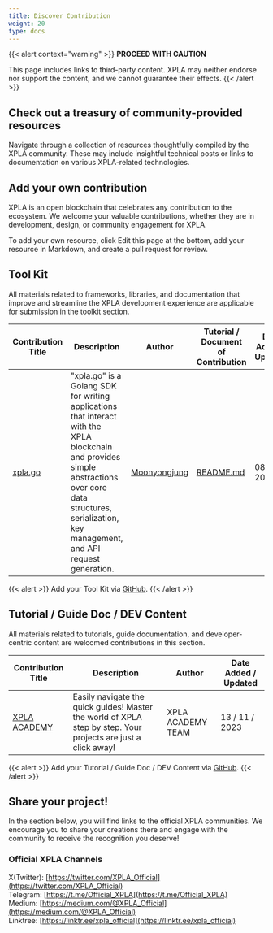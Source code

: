 ```yaml
---
title: Discover Contribution
weight: 20
type: docs
---
```


{{< alert context="warning" >}}
**PROCEED WITH CAUTION**

This page includes links to third-party content. XPLA may neither endorse nor support the content, and we cannot guarantee their effects.
{{< /alert >}}

## Check out a treasury of community-provided resources 
Navigate through a collection of resources thoughtfully compiled by the XPLA community. These may include insightful technical posts or links to documentation on various XPLA-related technologies.

## Add your own contribution
XPLA is an open blockchain that celebrates any contribution to the ecosystem. We welcome your valuable contributions, whether they are in development, design, or community engagement for XPLA.

To add your own resource, click Edit this page at the bottom, add your resource in Markdown, and create a pull request for review.

## Tool Kit

All materials related to frameworks, libraries, and documentation that improve and streamline the XPLA development experience are applicable for submission in the toolkit section.

| Contribution Title | Description | Author | Tutorial / Document of Contribution | Date Added / Updated |
| --- | --- | --- | --- | --- |
| [xpla.go](https://github.com/xpladev/xpla.go) | "xpla.go" is a Golang SDK for writing applications that interact with the XPLA blockchain and provides simple abstractions over core data structures, serialization, key management, and API request generation. | [Moonyongjung](https://github.com/Moonyongjung) | [README.md](https://github.com/xpladev/xpla.go#readme) | 08 / 09 / 2023 |

{{< alert >}}
Add your Tool Kit via [GitHub](https://github.com/xpladev/docs/blob/main/content/en/ecosystem/ecosystem/discover-contribution.md).
{{< /alert >}}


## Tutorial / Guide Doc / DEV Content

All materials related to tutorials, guide documentation, and developer-centric content are welcomed contributions in this section.  

| Contribution Title | Description | Author | Date Added / Updated |
| --- | --- | --- | --- |
| [XPLA ACADEMY](https://academy.xpla.dev/) | Easily navigate the quick guides! Master the world of XPLA step by step. Your projects are just a click away! | XPLA ACADEMY TEAM | 13 / 11 / 2023 |

{{< alert >}}
Add your Tutorial / Guide Doc / DEV Content via [GitHub](https://github.com/xpladev/docs/blob/main/content/en/ecosystem/ecosystem/discover-contribution.md).
{{< /alert >}}


## Share your project! 
In the section below, you will find links to the official XPLA communities. We encourage you to share your creations there and engage with the community to receive the recognition you deserve!

### Official XPLA Channels
X(Twitter): [https://twitter.com/XPLA_Official](https://twitter.com/XPLA_Official)<br>
Telegram: [https://t.me/Official_XPLA](https://t.me/Official_XPLA)<br>
Medium: [https://medium.com/@XPLA_Official](https://medium.com/@XPLA_Official)<br>
Linktree: [https://linktr.ee/xpla_official](https://linktr.ee/xpla_official)
